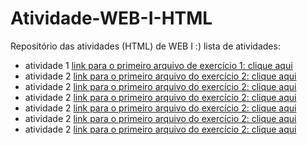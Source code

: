 # Atividade-WEB-I-HTML
Repositório das atividades (HTML) de WEB I :)
 lista de atividades:
 - atividade 1 [link para o primeiro arquivo de exercício 1: clique aqui](Atividade1.html)
 - atividade 2 [link para o primeiro arquivo do exercício 2: clique aqui](questão2.html)
 - atividade 2 [link para o primeiro arquivo do exercício 2: clique aqui](questão2.html)
 - atividade 2 [link para o primeiro arquivo do exercício 2: clique aqui](questão2.html)
 - atividade 2 [link para o primeiro arquivo do exercício 2: clique aqui](questão2.html)
 - atividade 2 [link para o primeiro arquivo do exercício 2: clique aqui](questão2.html)
 - atividade 2 [link para o primeiro arquivo do exercício 2: clique aqui](questão2.html)
 
